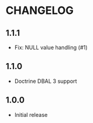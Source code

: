 # CHANGELOG

## 1.1.1

* Fix: NULL value handling (#1)

## 1.1.0

* Doctrine DBAL 3 support 

## 1.0.0

* Initial release
